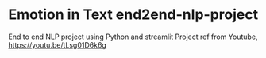 # Emotion in Text end2end-nlp-project
End to end NLP project using Python and streamlit
Project ref from Youtube, https://youtu.be/tLsg01D6k6g
